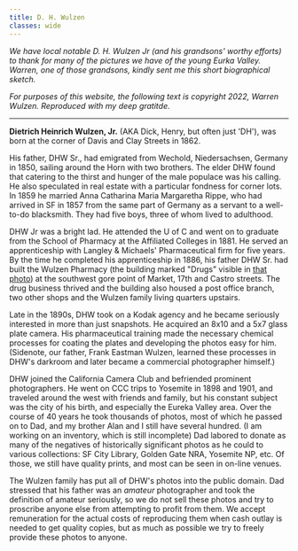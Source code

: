 ```yaml
---
title: D. H. Wulzen
classes: wide
---
```


_We have local notable D. H. Wulzen Jr (and his grandsons' worthy efforts) to thank for many of the pictures we have of the young Eurka Valley. Warren, one of those grandsons, kindly sent me this short biographical sketch._

_For purposes of this website, the following text is copyright 2022, Warren Wulzen. Reproduced with my deep gratitde._

---

**Dietrich Heinrich Wulzen, Jr.** (AKA Dick, Henry, but often just 'DH'), was born at the corner of Davis and Clay Streets in 1862.

His father, DHW Sr., had emigrated from Wechold, Niedersachsen, Germany in 1850, sailing around the Horn with two brothers. The elder DHW found that catering to the thirst and hunger of the male populace was his calling. He also speculated in real estate with a particular fondness for corner lots. In 1859 he married Anna Catharina Maria Margaretha Rippe, who had arrived in SF in 1857 from the same part of Germany as a servant to a well-to-do blacksmith. They had five boys, three of whom lived to adulthood.

DHW Jr was a bright lad. He attended the U of C and went on to graduate from the School of Pharmacy at the Affiliated Colleges in 1881. He served an apprenticeship with Langley & Michaels' Pharmaceutical firm for five years. By the time he completed his apprenticeship in 1886, his father DHW Sr. had built the Wulzen Pharmacy (the building marked "Drugs" visible in [that photo](/images/DHWulzen-Hartford-June-28-1900-1030am.png)) at the southwest gore point of Market, 17th and Castro streets. The drug business thrived and the building also housed a post office branch, two other shops and the Wulzen family living quarters upstairs.

Late in the 1890s, DHW took on a Kodak agency and he became seriously interested in more than just snapshots. He acquired an 8x10 and a 5x7 glass plate camera. His pharmaceutical training made the necessary chemical processes for coating the plates and developing the photos easy for him. (Sidenote, our father, Frank Eastman Wulzen, learned these processes in DHW's darkroom and later became a commercial photographer himself.)

DHW joined the California Camera Club and befriended prominent photographers. He went on CCC trips to Yosemite in 1898 and 1901, and traveled around the west with friends and family, but his constant subject was the city of his birth, and especially the Eureka Valley area. Over the course of 40 years he took thousands of photos, most of which he passed on to Dad, and my brother Alan and I still have several hundred. (I am working on an inventory, which is still incomplete) Dad labored to donate as many of the negatives of historically significant photos as he could to various collections: SF City Library, Golden Gate NRA, Yosemite NP, etc. Of those, we still have quality prints, and most can be seen in on-line venues.

The Wulzen family has put all of DHW's photos into the public domain. Dad stressed that his father was an _amateur_ photographer and took the definition of amateur seriously, so we do not sell these photos and try to proscribe anyone else from attempting to profit from them. We accept remuneration for the actual costs of reproducing them when cash outlay is needed to get quality copies, but as much as possible we try to freely provide these photos to anyone.
